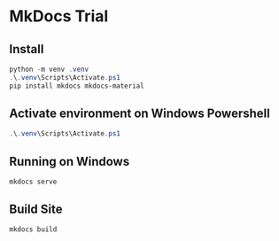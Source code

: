 # MkDocs Trial

## Install

```powershell
python -m venv .venv
.\.venv\Scripts\Activate.ps1
pip install mkdocs mkdocs-material
```

## Activate environment on Windows Powershell

```powershell
.\.venv\Scripts\Activate.ps1
```

## Running on Windows
`mkdocs serve`

## Build Site
`mkdocs build`
